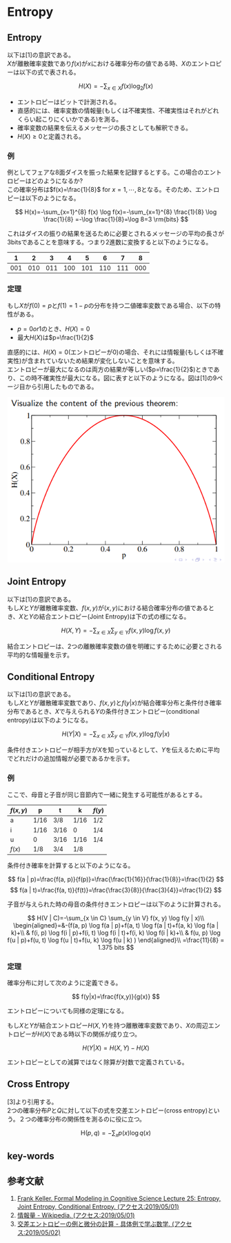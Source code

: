 # Entropy

## Entropy
以下は[1]の意訳である。  
$X$が離散確率変数であり$f(x)$が$x$における確率分布の値である時、$X$のエントロピーは以下の式で表される。

$$
H(X)=-\sum_{x \in X} f(x) \log _{2} f(x)
$$

- エントロピーはビットで計測される。
- 直感的には、確率変数の情報量(もしくは不確実性、不確実性はそれがどれくらい起こりにくいかである)を測る。
- 確率変数の結果を伝えるメッセージの長さとしても解釈できる。
- $H(X)\geq 0$と定義される。

### 例
例としてフェアな8面ダイスを振った結果を記録するとする。この場合のエントロピーはどのようになるか?  
この確率分布は$f(x)=\frac{1}{8}$ for ${x=1,\cdots,8}$となる。そのため、エントロピーは以下のようになる。

$$
H(x)=-\sum_{x=1}^{8} f(x) \log f(x)=-\sum_{x=1}^{8} \frac{1}{8} \log \frac{1}{8} =-\log \frac{1}{8}=\log 8=3 \rm{bits}
$$

これはダイスの振りの結果を送るために必要とされるメッセージの平均の長さが3bitsであることを意味する。つまり2進数に変換すると以下のようになる。

|1  |2  |3  |4  |5  |6  |7  |8  |
|---|---|---|---|---|---|---|---|
|001|010|011|100|101|110|111|000|

### 定理
もし$X$が$f(0)=p$と$f(1)=1-p$の分布を持つ二値確率変数である場合、以下の特性がある。

- $p=0 or 1$のとき、$H(X)=0$
- 最大$H(X)$は$p=\frac{1}{2}$

直感的には、$H(X)=0$(エントロピーが0)の場合、それには情報量(もしくは不確実性)が含まれていないため結果が変化しないことを意味する。  
エントロピーが最大になるのは両方の結果が等しい($p=\frac{1}{2}$)ときであり、この時不確実性が最大になる。図に表すと以下のようになる。図は[1]の9ページ目から引用したものである。

![1_fig1](img/Entropy/1_fig1.png)

## Joint Entropy
以下は[1]の意訳である。  
もし$X$と$Y$が離散確率変数、$f(x,y)$が$(x,y)$における結合確率分布の値であるとき、$X$と$Y$の結合エントロピー(Joint Entropy)は下の式の様になる。

$$
H(X, Y)=-\sum_{x \in X} \sum_{y \in Y} f(x, y) \log f(x, y)
$$

結合エントロピーは、2つの離散確率変数の値を明確にするために必要とされる平均的な情報量を示す。

## Conditional Entropy
以下は[1]の意訳である。  
もし$X$と$Y$が離散確率変数であり、$f(x,y)$と$f(y|x)$が結合確率分布と条件付き確率分布であるとき、$X$で与えられる$Y$の条件付きエントロピー(conditional entropy)は以下のようになる。

$$
H(Y | X)=-\sum_{x \in X} \sum_{y \in Y} f(x, y) \log f(y | x)
$$

条件付きエントロピーが相手方が$X$を知っているとして、$Y$を伝えるために平均でどれだけの追加情報が必要であるかを示す。

### 例
ここで、母音と子音が同じ音節内で一緒に発生する可能性があるとする。

|$f(x,y)$|p|t|k|$f(y)$|
|-|-|-|-|-|
|a|1/16|3/8|1/16|1/2|
|i|1/16|3/16|0|1/4|
|u|0|3/16|1/16|1/4|
|$f(x)$| 1/8 |3/4|1/8||

条件付き確率を計算すると以下のようになる。

$$
f(a | p)=\frac{f(a, p)}{f(p)}=\frac{\frac{1}{16}}{\frac{1}{8}}=\frac{1}{2}
$$
$$
f(a | t)=\frac{f(a, t)}{f(t)}=\frac{\frac{3}{8}}{\frac{3}{4}}=\frac{1}{2}
$$

子音が与えられた時の母音の条件付きエントロピーは以下のように計算される。

$$
H(V | C)=-\sum_{x \in C} \sum_{y \in V} f(x, y) \log f(y | x)\\
\begin{aligned}=&-(f(a, p) \log f(a | p)+f(a, t) \log f(a | t)+f(a, k) \log f(a | k)+\\ 
& f(i, p) \log f(i | p)+f(i, t) \log f(i | t)+f(i, k) \log f(i | k)+\\ 
& f(u, p) \log f(u | p)+f(u, t) \log f(u | t)+f(u, k) \log f(u | k) ) \end{aligned}\\
=\frac{11}{8} = 1.375 bits
$$

### 定理
確率分布に対して次のように定義できる。

$$
f(y|x)=\frac{f(x,y)}{g(x)}
$$

エントロピーについても同様の定理になる。

もし$X$と$Y$が結合エントロピー$H(X,Y)$を持つ離散確率変数であり、$X$の周辺エントロピーが$H(X)$である時以下の関係が成り立つ。

$$
H(Y | X)=H(X, Y)-H(X)
$$

エントロピーとしての減算ではなく除算が対数で定義されている。

## Cross Entropy
[3]より引用する。  
2つの確率分布$P$と$Q$に対して以下の式を交差エントロピー(cross entropy)という。２つの確率分布の関係性を測るのに役に立つ。

$$
\mathrm{H}(p, q)=-\sum_{x} p(x) \log q(x)
$$



## key-words


## 参考文献
1. [Frank Keller. Formal Modeling in Cognitive Science Lecture 25: Entropy, Joint Entropy, Conditional Entropy. (アクセス:2019/05/01)](http://www.inf.ed.ac.uk/teaching/courses/fmcs1/slides/lecture25.pdf)
2. [情報量 - Wikipedia. (アクセス:2019/05/01)](https://ja.wikipedia.org/wiki/%E6%83%85%E5%A0%B1%E9%87%8F)
3. [交差エントロピーの例と微分の計算 - 具体例で学ぶ数学. (アクセス:2019/05/02)](https://mathwords.net/kousaentropy)
